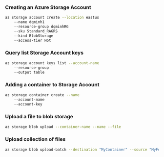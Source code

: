 ### Creating an Azure Storage Account
```bash
az storage account create --location eastus
	--name dqminh1
	--resource-group dqminhRG
	--sku Standard_RAGRS
	--kind BlobStorage
	--access-tier Hot
```

### Query list Storage Account keys
```bash
az storage account keys list --account-name 
	--resource-group
	--output table
```

### Adding a container to Storage Account
```bash
az storage container create --name
	--account-name
	--account-key
```
### Upload a file to blob storage
```bash
az storage blob upload --container-name --name --file
```
### Upload collection of files 
```bash
az storage blob upload-batch --destination "MyContainer" --source "MyFolder" --pattern *.bmp
```
